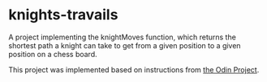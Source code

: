 # knights-travails

A project implementing the knightMoves function, which returns the shortest path a knight can take to get from a given position to a given position on a chess board.

This project was implemented based on instructions from [the Odin Project](https://www.theodinproject.com/lessons/javascript-knights-travails).
